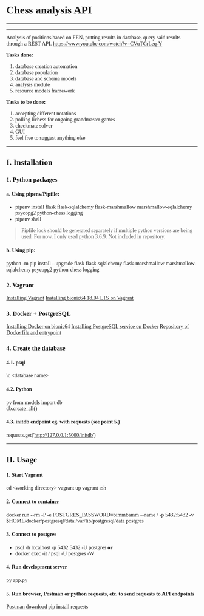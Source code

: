 <span style="font-family:Consolas">

# Chess analysis API
___
___

Analysis of positions based on FEN, putting results in database, query said results through a REST API.
https://www.youtube.com/watch?v=CVuTCrLeq-Y

__Tasks done:__
1. database creation automation
1. database population
1. database and schema models
1. analysis module
1. resource models framework

__Tasks to be done:__
1. accepting different notations
2. polling lichess for ongoing grandmaster games
3. checkmate solver
4. GUI
5. feel free to suggest anything else

---
## I. Installation

### 1. Python packages
#### a. Using pipenv/Pipfile:
* pipenv install flask flask-sqlalchemy flask-marshmallow marshmallow-sqlalchemy psycopg2 python-chess logging
* pipenv shell

> Pipfile lock should be generated separately if multiple python versions are being used. For now, I only used python 3.6.9. Not included in repository.

#### b. Using pip:
python -m pip install --upgrade flask flask-sqlalchemy flask-marshmallow marshmallow-sqlalchemy psycopg2 python-chess logging

### 2. Vagrant
[Installing Vagrant](https://www.vagrantup.com/docs/installation/ "vagrant installation instructions")
[Installing bionic64 18.04 LTS on Vagrant](https://app.vagrantup.com/hashicorp/boxes/bionic64 "bionic64 installation instructions")


### 3. Docker + PostgreSQL
[Installing Docker on bionic64](https://docs.docker.com/install/linux/docker-ce/ubuntu/ "docker on bionic installation instructions")
[Installing PostgreSQL service on Docker](https://docs.docker.com/engine/examples/postgresql_service/ "docker postgresql installation instructions")
[Repository of Dockerfile and entrypoint](https://github.com/docker-library/postgres/tree/4a82eb932030788572b637c8e138abb94401640c/12 "dockerfile+entrypoint repo link")

### 4. Create the database
#### 4.1. psql
\c <database name\>
#### 4.2. Python
py
from models import db\
db.create_all()
#### 4.3. initdb endpoint eg. with requests (see point 5.)
requests.get('http://127.0.0.1:5000/initdb')
___
## II. Usage
#### 1. Start Vagrant
cd \<working directory>
vagrant up
vagrant ssh

#### 2. Connect to container
docker run --rm -P -e POSTGRES_PASSWORD=bimmbamm --name /<container name> -p 5432:5432 -v $HOME/docker/postgresql/data:/var/lib/postgresql/data postgres


#### 3. Connect to postgres
* psql -h localhost -p 5432:5432 -U postgres __or__
* docker exec -it /<container name> psql -U postgres -W

#### 4. Run development server
py app&#46;py

#### 5. Run browser, Postman or python requests, etc. to send requests to API endpoints
[Postman download](https://www.getpostman.com/downloads/ "postman download link")
pip install requests
</span>










